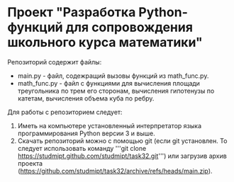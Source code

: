 # Проект  "Разработка Python-функций для сопровождения школьного курса математики"

Репозиторий содержит файлы:
*   main.py  -  файл, содежращий вызовы функций из math_func.py.  
*   math_func.py - файл с функциями для вычисления площади треугольника по трем его сторонам, вычисления гипотенузы по катетам, вычисления объема куба по ребру.

Для работы с репозиторием следует:
1.   Иметь на компьютере установленный интерпретатор языка программирования Python версии 3 и выше. 
2.   Скачать репозиторий можно с помощью git (если git установлен. То следует использовать команду '''git clone https://studmipt.github.com/studmipt/task32.git''') или загрузив архив проекта (https://github.com/studmipt/task32/archive/refs/heads/main.zip). 
